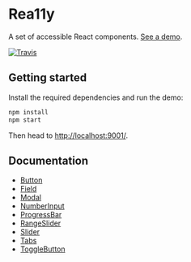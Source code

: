 Rea11y
======

A set of accessible React components.
[See a demo](http://felixgirault.github.io/rea11y/).

[![Travis](https://img.shields.io/travis/felixgirault/rea11y.svg?style=flat-square)](https://travis-ci.org/felixgirault/rea11y)

Getting started
---------------

Install the required dependencies and run the demo:

```sh
npm install
npm start
```

Then head to [http://localhost:9001/](http://localhost:9001/).

Documentation
-------------

* [Button](./docs/Button.md)
* [Field](./docs/Field.md)
* [Modal](./docs/Modal.md)
* [NumberInput](./docs/NumberInput.md)
* [ProgressBar](./docs/ProgressBar.md)
* [RangeSlider](./docs/RangeSlider.md)
* [Slider](./docs/Slider.md)
* [Tabs](./docs/Tabs.md)
* [ToggleButton](./docs/ToggleButton.md)
